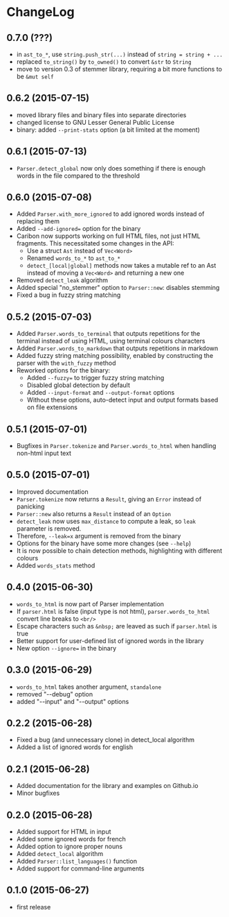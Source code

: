 ChangeLog
=========

0.7.0 (???)
-----------
* in `ast_to_*`, use `string.push_str(...)` instead of `string =
string + ...`
* replaced `to_string()` by `to_owned()` to convert `&str` to `String`
* move to version 0.3 of stemmer library, requiring a bit more functions to be `&mut self`


0.6.2 (2015-07-15)
------------------
* moved library files and binary files into separate directories
* changed license to GNU Lesser General Public License
* binary: added `--print-stats` option (a bit limited at the moment)

0.6.1 (2015-07-13)
------------------
* `Parser.detect_global` now only does something if there is enough
  words in the file compared to the threshold

0.6.0 (2015-07-08)
------------------
* Added `Parser.with_more_ignored` to add ignored words instead of replacing them
* Added `--add-ignored=` option for the binary
* Caribon now supports working on full HTML files, not just HTML
  fragments. This necessitated some changes in the API:
   * Use a struct `Ast` instead of `Vec<Word>`
   * Renamed `words_to_*` to `ast_to_*`
   * `detect_[local|global]` methods now takes a mutable ref to an Ast
   instead of moving a `Vec<Word>` and returning a new one
* Removed `detect_leak` algorithm
* Added special "no_stemmer" option to `Parser::new`: disables
stemming
* Fixed a bug in fuzzy string matching



0.5.2 (2015-07-03)
------------------
* Added `Parser.words_to_terminal` that outputs repetitions for the
terminal instead of using HTML, using terminal colours characters
* Added `Parser.words_to_markdown` that outputs repetitions in
markdown
* Added fuzzy string matching possibility, enabled by constructing the
parser with the `with_fuzzy` method
* Reworked options for the binary:
  * Added `--fuzzy=` to trigger fuzzy string matching
  * Disabled global detection by default
  * Added `--input-format` and `--output-format` options
  * Without these options, auto-detect input and output formats based
    on file extensions

0.5.1 (2015-07-01)
------------------
* Bugfixes in `Parser.tokenize` and `Parser.words_to_html` when
  handling non-html input text

0.5.0 (2015-07-01)
------------------
* Improved documentation
* `Parser.tokenize` now returns a `Result`, giving an `Error` instead of
panicking
* `Parser::new` also returns a `Result` instead of an `Option`
* `detect_leak` now uses `max_distance` to compute a leak, so `leak`
parameter is removed.
* Therefore, `--leak=x` argument is removed from the binary
* Options for the binary have some more changes (see `--help`)
* It is now possible to chain detection methods, highlighting
with different colours
* Added `words_stats` method



0.4.0 (2015-06-30)
------------------
* `words_to_html` is now part of Parser implementation
* If `parser.html` is false (input type is not html),
  `parser.words_to_html` convert line breaks to `<br/>`
* Escape characters such as `&nbsp;` are leaved as such if
  `parser.html` is true
* Better support for user-defined list of ignored words in the library
* New option `--ignore=` in the binary
  

0.3.0 (2015-06-29)
------------------
* `words_to_html` takes another argument, `standalone`
* removed "--debug" option
* added "--input" and "--output" options

0.2.2 (2015-06-28)
------------------
* Fixed a bug (and unnecessary clone) in detect_local algorithm
* Added a list of ignored words for english

0.2.1 (2015-06-28)
------------------
* Added documentation for the library and examples on Github.io
* Minor bugfixes

0.2.0 (2015-06-28)
------------------
* Added support for HTML in input
* Added some ignored words for french
* Added option to ignore proper nouns
* Added `detect_local` algorithm
* Added `Parser::list_languages()` function
* Added support for command-line arguments

0.1.0 (2015-06-27)
------------------

* first release
